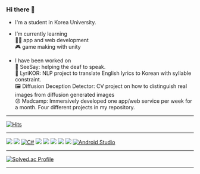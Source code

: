 ### Hi there 👋

<!--
- 🔭 I’m currently working on ...
- 🌱 I’m currently learning ...
- 👯 I’m looking to collaborate on ...
- 🤔 I’m looking for help with ...
- 💬 Ask me about ...
- 📫 How to reach me: ...
- 😄 Pronouns: ...
- ⚡ Fun fact: ...
-->

* I'm a student in Korea University.

* I’m currently learning \
👩‍💻 app and web development \
🎮 game making with unity


* I have been worked on \
👄 SeeSay: helping the deaf to speak. \
🎵 LyriKOR: NLP project to translate English lyrics to Korean with syllable constraint. \
🖼️ Diffusion Deception Detector: CV project on how to distinguish real images from diffusion generated images \
😡 Madcamp: Immersively developed one app/web service per week for a month. Four different projects in my repository.


---

[![Hits](https://hits.seeyoufarm.com/api/count/incr/badge.svg?url=https%3A%2F%2Fgithub.com%2Fpancakesontuesday&count_bg=%236E7F64&title_bg=%23483C32&icon=bitrise.svg&icon_color=%23FCFCFC&title=hits&edge_flat=false)](https://hits.seeyoufarm.com)

---

![](https://img.shields.io/badge/C-A8B9CC?style=for-the-badge&logo=c&logoColor=white) <!-- C -->
![](https://img.shields.io/badge/C++-00599C?style=for-the-badge&logo=c%2B%2B&logoColor=white) <!-- Cpp -->
[![C#](https://img.shields.io/badge/C%23-239120?style=for-the-badge&logo=c-sharp&logoColor=white)](https://docs.microsoft.com/en-us/dotnet/csharp/) <!-- C#-->
![](https://img.shields.io/badge/Python-3776AB?style=for-the-badge&logo=python&logoColor=white) <!-- Python -->
![](https://img.shields.io/badge/Go-00ADD8?style=for-the-badge&logo=go&logoColor=white) <!-- Go -->
![](https://img.shields.io/badge/OCaml-EC6813?style=for-the-badge&logo=ocaml&logoColor=white) <!-- Ocaml -->
![](https://img.shields.io/badge/Verilog-ED1B24?style=for-the-badge&logo=verilog&logoColor=white) <!-- Verilog -->
![](https://img.shields.io/badge/Q%23-690057?style=for-the-badge&logo=qsharp&logoColor=white) <!-- Q# -->
[![Android Studio](https://img.shields.io/badge/Android_Studio-3DDC84?style=for-the-badge&logo=android-studio&logoColor=white)](https://developer.android.com/studio) <!-- Android Studio -->


---

[![Solved.ac Profile](http://mazassumnida.wtf/api/v2/generate_badge?boj=mulberry3280)](https://solved.ac/mulberry3280/)


---

